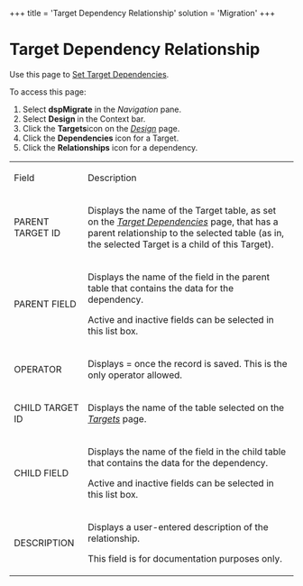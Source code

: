 +++
title = 'Target Dependency Relationship'
solution = 'Migration'
+++

# Target Dependency Relationship

<div class="use">

Use this page to [Set Target
Dependencies](../Use_Cases/Set_Target_Dependencies.htm).

</div>

To access this page:

1.  Select <span style="font-weight: bold;">dspMigrate</span> in the
    <span style="font-style: italic;">Navigation</span> pane.
2.  Select <span style="font-weight: bold;">Design </span>in the Context
    bar.
3.  Click the <span style="font-weight: bold;">Targets</span>icon on the
    *[Design](Design.htm)* page.
4.  Click the <span style="font-weight: bold;">Dependencies</span> icon
    for a Target.
5.  Click the <span style="font-weight: bold;">Relationships</span> icon
    for a dependency.

<table>
<tbody>
<tr class="odd">
<td><p>Field</p></td>
<td><p>Description</p></td>
</tr>
<tr class="even">
<td><p>PARENT TARGET ID</p></td>
<td><p>Displays the name of the Target table, as set on the <span style="font-style: italic;"><a href="Target_Dependencies.htm">Target Dependencies</a></span> page, that has a parent relationship to the selected table (as in, the selected Target is a child of this Target).</p></td>
</tr>
<tr class="odd">
<td><p>PARENT FIELD</p></td>
<td><p>Displays the name of the field in the parent table that contains the data for the dependency.</p>
<p>Active and inactive fields can be selected in this list box.</p></td>
</tr>
<tr class="even">
<td><p>OPERATOR</p></td>
<td><p>Displays = once the record is saved. This is the only operator allowed.</p></td>
</tr>
<tr class="odd">
<td><p>CHILD TARGET ID</p></td>
<td><p>Displays the name of the table selected on the <span style="font-style: italic;"><a href="Targets_H_Design.htm">Targets</a></span> page.</p></td>
</tr>
<tr class="even">
<td><p>CHILD FIELD</p></td>
<td><p>Displays the name of the field in the child table that contains the data for the dependency.</p>
<p>Active and inactive fields can be selected in this list box.</p></td>
</tr>
<tr class="odd">
<td><p>DESCRIPTION</p></td>
<td><p>Displays a user-entered description of the relationship.</p>
<p>This field is for documentation purposes only.</p></td>
</tr>
</tbody>
</table>
